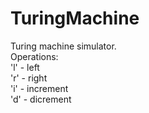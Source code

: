 # TuringMachine
Turing machine simulator.<br>
Operations:<br>
'l' - left<br>
'r' - right<br>
'i' - increment<br>
'd' - dicrement
